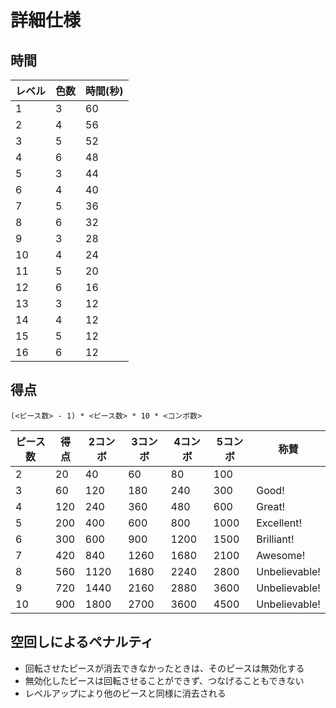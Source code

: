 # 詳細仕様

## 時間

|レベル|色数|時間(秒)|
|--|--|--|
|1|3|60|
|2|4|56|
|3|5|52|
|4|6|48|
|5|3|44|
|6|4|40|
|7|5|36|
|8|6|32|
|9|3|28|
|10|4|24|
|11|5|20|
|12|6|16|
|13|3|12|
|14|4|12|
|15|5|12|
|16|6|12|

## 得点

    (<ピース数> - 1) * <ピース数> * 10 * <コンボ数>

|ピース数|得点|2コンボ|3コンボ|4コンボ|5コンボ|称賛|
|--|--|--|--|--|--|--|
|2|20|40|60|80|100||
|3|60|120|180|240|300|Good!|
|4|120|240|360|480|600|Great!|
|5|200|400|600|800|1000|Excellent!|
|6|300|600|900|1200|1500|Brilliant!|
|7|420|840|1260|1680|2100|Awesome!|
|8|560|1120|1680|2240|2800|Unbelievable!|
|9|720|1440|2160|2880|3600|Unbelievable!|
|10|900|1800|2700|3600|4500|Unbelievable!|

## 空回しによるペナルティ

* 回転させたピースが消去できなかったときは、そのピースは無効化する
* 無効化したピースは回転させることができず、つなげることもできない
* レベルアップにより他のピースと同様に消去される
